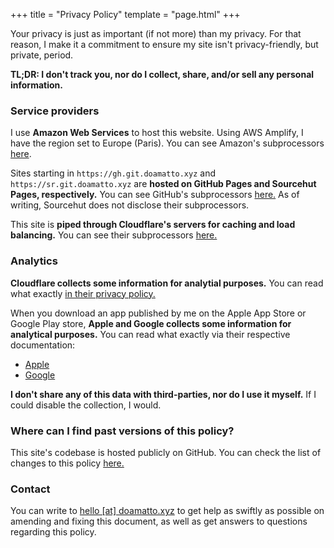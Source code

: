 +++
title = "Privacy Policy"
template = "page.html"
+++

Your privacy is just as important (if not more) than my privacy. For that reason, I make it a commitment to ensure my site isn't privacy-friendly, but private, period.

**TL;DR: I don't track you, nor do I collect, share, and/or sell any personal information.**

### Service providers
I use **Amazon Web Services** to host this website. Using AWS Amplify, I have the region set to Europe (Paris). You can see Amazon's subprocessors [here](https://aws.amazon.com/compliance/sub-processors/).

Sites starting in `https://gh.git.doamatto.xyz` and `https://sr.git.doamatto.xyz` are **hosted on GitHub Pages and Sourcehut Pages, respectively.** You can see GitHub's subprocessors [here.](https://docs.github.com/en/github/site-policy/github-subprocessors-and-cookies) As of writing, Sourcehut does not disclose their subprocessors.

This site is **piped through Cloudflare's servers for caching and load balancing.** You can see their subprocessors [here.](https://www.cloudflare.com/gdpr/subprocessors/) 

### Analytics
**Cloudflare collects some information for analytial purposes.** You can read what exactly [in their privacy policy.](https://cloudflare.com/privacypolicy/)

When you download an app published by me on the Apple App Store or Google Play store, **Apple  and Google collects some information for analytical purposes.** You can read what exactly via their respective documentation:
- [Apple](https://help.apple.com/app-store-connect/#/itc21781223f)
- [Google](https://support.google.com/googleplay/android-developer/answer/139628)

**I don't share any of this data with third-parties, nor do I use it myself.** If I could disable the collection, I would.

### Where can I find past versions of this policy?
This site's codebase is hosted publicly on GitHub. You can check the list of changes to this policy [here.](https://github.com/doamatto/doamatto.xyz/blob/main/content/privacy.md)

### Contact
You can write to [hello [at] doamatto.xyz](mailto:hello@doamatto.xyz) to get help as swiftly as possible on amending and fixing this document, as well as get answers to questions regarding this policy.
